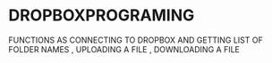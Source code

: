# DROPBOXPROGRAMING
FUNCTIONS AS CONNECTING TO DROPBOX AND GETTING LIST OF FOLDER NAMES , UPLOADING A FILE , DOWNLOADING A  FILE
